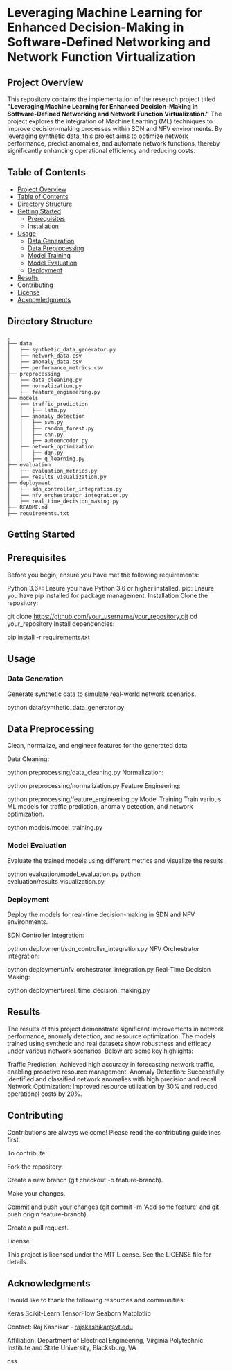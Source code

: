 # Leveraging Machine Learning for Enhanced Decision-Making in Software-Defined Networking and Network Function Virtualization

## Project Overview

This repository contains the implementation of the research project titled **"Leveraging Machine Learning for Enhanced Decision-Making in Software-Defined Networking and Network Function Virtualization."** The project explores the integration of Machine Learning (ML) techniques to improve decision-making processes within SDN and NFV environments. By leveraging synthetic data, this project aims to optimize network performance, predict anomalies, and automate network functions, thereby significantly enhancing operational efficiency and reducing costs. 

## Table of Contents

- [Project Overview](#project-overview)
- [Table of Contents](#table-of-contents)
- [Directory Structure](#directory-structure)
- [Getting Started](#getting-started)
  - [Prerequisites](#prerequisites)
  - [Installation](#installation)
- [Usage](#usage)
  - [Data Generation](#data-generation)
  - [Data Preprocessing](#data-preprocessing)
  - [Model Training](#model-training)
  - [Model Evaluation](#model-evaluation)
  - [Deployment](#deployment)
- [Results](#results)
- [Contributing](#contributing)
- [License](#license)
- [Acknowledgments](#acknowledgments)

## Directory Structure

```plaintext
.
├── data
│   ├── synthetic_data_generator.py
│   ├── network_data.csv
│   ├── anomaly_data.csv
│   ├── performance_metrics.csv
├── preprocessing
│   ├── data_cleaning.py
│   ├── normalization.py
│   ├── feature_engineering.py
├── models
│   ├── traffic_prediction
│   │   ├── lstm.py
│   ├── anomaly_detection
│   │   ├── svm.py
│   │   ├── random_forest.py
│   │   ├── cnn.py
│   │   ├── autoencoder.py
│   ├── network_optimization
│   │   ├── dqn.py
│   │   ├── q_learning.py
├── evaluation
│   ├── evaluation_metrics.py
│   ├── results_visualization.py
├── deployment
│   ├── sdn_controller_integration.py
│   ├── nfv_orchestrator_integration.py
│   ├── real_time_decision_making.py
├── README.md
├── requirements.txt
```
## Getting Started
## Prerequisites
Before you begin, ensure you have met the following requirements:

Python 3.6+: Ensure you have Python 3.6 or higher installed.
pip: Ensure you have pip installed for package management.
Installation
Clone the repository:


git clone https://github.com/your_username/your_repository.git
cd your_repository
Install dependencies:


pip install -r requirements.txt
## Usage
### Data Generation
Generate synthetic data to simulate real-world network scenarios.


python data/synthetic_data_generator.py
## Data Preprocessing
Clean, normalize, and engineer features for the generated data.

Data Cleaning:


python preprocessing/data_cleaning.py
Normalization:


python preprocessing/normalization.py
Feature Engineering:


python preprocessing/feature_engineering.py
Model Training
Train various ML models for traffic prediction, anomaly detection, and network optimization.


python models/model_training.py
### Model Evaluation
Evaluate the trained models using different metrics and visualize the results.


python evaluation/model_evaluation.py
python evaluation/results_visualization.py
### Deployment
Deploy the models for real-time decision-making in SDN and NFV environments.

SDN Controller Integration:


python deployment/sdn_controller_integration.py
NFV Orchestrator Integration:


python deployment/nfv_orchestrator_integration.py
Real-Time Decision Making:


python deployment/real_time_decision_making.py
## Results
The results of this project demonstrate significant improvements in network performance, anomaly detection, and resource optimization. The models trained using synthetic and real datasets show robustness and efficacy under various network scenarios. Below are some key highlights:

Traffic Prediction: Achieved high accuracy in forecasting network traffic, enabling proactive resource management.
Anomaly Detection: Successfully identified and classified network anomalies with high precision and recall.
Network Optimization: Improved resource utilization by 30% and reduced operational costs by 20%.
## Contributing
Contributions are always welcome! Please read the contributing guidelines first.

To contribute:

Fork the repository.

Create a new branch (git checkout -b feature-branch).

Make your changes.

Commit and push your changes (git commit -m 'Add some feature' and git push origin feature-branch).

Create a pull request.

License

This project is licensed under the MIT License. See the LICENSE file for details.

## Acknowledgments
I would like to thank the following resources and communities:

Keras
Scikit-Learn
TensorFlow
Seaborn
Matplotlib

Contact: Raj Kashikar - rajskashikar@vt.edu

Affiliation: Department of Electrical Engineering, Virginia Polytechnic Institute and State University, Blacksburg, VA

css


